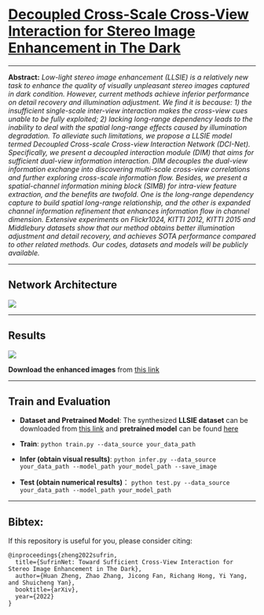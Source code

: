 # [Decoupled Cross-Scale Cross-View Interaction for Stereo Image Enhancement in The Dark](https://arxiv.org/abs/2211.00859)

<hr />

**Abstract:** *Low-light stereo image enhancement (LLSIE) is a relatively new task to enhance the quality of visually unpleasant stereo images captured in dark condition. However, current methods achieve inferior performance on detail recovery and illumination adjustment. We find it is because: 1) the insufficient single-scale inter-view interaction makes the cross-view cues unable to be fully exploited; 2) lacking long-range dependency leads to the inability to deal with the spatial long-range effects caused by illumination degradation. To alleviate such limitations, we propose a LLSIE model termed Decoupled Cross-scale Cross-view Interaction Network (DCI-Net). Specifically, we present a decoupled interaction module (DIM) that aims for sufficient dual-view information interaction. DIM decouples the dual-view information exchange into discovering multi-scale cross-view correlations and further exploring cross-scale information flow. Besides, we present a spatial-channel information mining block (SIMB) for intra-view feature extraction, and the benefits are twofold. One is the long-range dependency capture to build spatial long-range relationship, and the other is expanded channel information refinement that enhances information flow in channel dimension. Extensive experiments on Flickr1024, KITTI 2012, KITTI 2015 and Middlebury datasets show that our method obtains better illumination adjustment and detail recovery, and achieves SOTA performance compared to other related methods. Our codes, datasets and models will be publicly available.* 
<hr />

## Network Architecture

<img src = "https://github.com/Ian0926/SufrinNet/blob/main/files/framwork.PNG"> 
<hr />

## Results

<img src = "https://github.com/Ian0926/SufrinNet/blob/main/files/result.PNG"> 

**Download the enhanced images** from [this link](https://share.weiyun.com/Dnq7lKj7)
<hr />

## Train and Evaluation
* **Dataset and Pretrained Model**:
The synthesized **LLSIE dataset** can be downloaded from [this link](https://share.weiyun.com/Q8nhiqnh) and **pretrained model** can be found [here](https://github.com/Ian0926/SufrinNet/tree/main/pretrained)

* **Train**:
`python train.py --data_source your_data_path`

* **Infer (obtain visual results)**:
`python infer.py --data_source your_data_path --model_path your_model_path --save_image`

* **Test (obtain numerical results)**：
`python test.py --data_source your_data_path --model_path your_model_path`
<hr />

## Bibtex:
If this repository is useful for you, please consider citing:
```
@inproceedings{zheng2022sufrin,
  title={SufrinNet: Toward Sufficient Cross-View Interaction for Stereo Image Enhancement in The Dark},
  author={Huan Zheng, Zhao Zhang, Jicong Fan, Richang Hong, Yi Yang, and Shuicheng Yan},
  booktitle={arXiv},
  year={2022}
}
```

